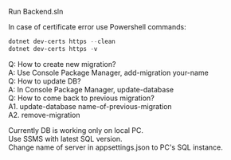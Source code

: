Run Backend.sln

In case of certificate error use Powershell commands:
```powershell
dotnet dev-certs https --clean
dotnet dev-certs https -v
```
Q: How to create new migration? <br />
A: Use Console Package Manager, add-migration your-name <br />
Q: How to update DB? <br />
A: In Console Package Manager, update-database <br />
Q: How to come back to previous migration? <br />
A1. update-database name-of-previous-migration <br />
A2. remove-migration <br />

Currently DB is working only on local PC. <br />
Use SSMS with latest SQL version. <br />
Change name of server in appsettings.json to PC's SQL instance.
